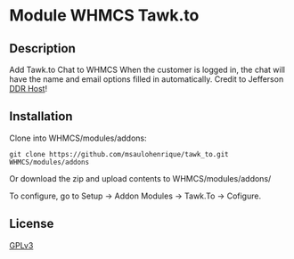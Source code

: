 # Module WHMCS Tawk.to

## Description
Add Tawk.to Chat to WHMCS
When the customer is logged in, the chat will have the name and email options filled in automatically. Credit to Jefferson [DDR Host](https://github.com/ddrhost)!

## Installation

Clone into WHMCS/modules/addons:

    git clone https://github.com/msaulohenrique/tawk_to.git WHMCS/modules/addons
	
Or download the zip and upload contents to WHMCS/modules/addons/

To configure, go to Setup -> Addon Modules -> Tawk.To -> Cofigure.

## License

[GPLv3](LICENSE)
